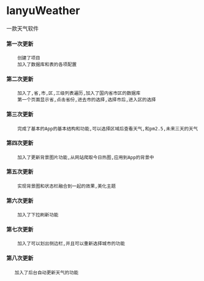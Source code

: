 # lanyuWeather
一款天气软件

#### 第一次更新
        创建了项目
        加入了数据库和表的各项配置

#### 第二次更新

        加入了,省,市,区,三级列表遍历,加入了国内省市区的数据库
        第一个页面显示省,点击省份,进去市的选择,选择市后,进入区的选择

#### 第三次更新

        完成了基本的App的基本结构和功能,可以选择区域后查看天气,和pm2.5,未来三天的天气

#### 第四次更新
        加入了更新背景图片功能,从网站爬取今日热图,应用到App的背景中

#### 第五次更新
        实现背景图和状态栏融合到一起的效果,美化主题
#### 第六次更新
        加入了下拉刷新功能
#### 第七次更新
        加入了可以划出侧边栏,并且可以重新选择城市的功能
#### 第八次更新
       加入了后台自动更新天气的功能 
